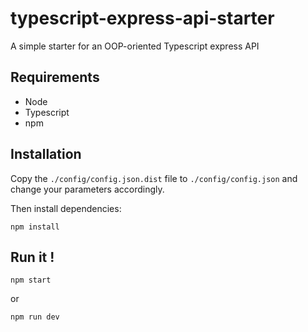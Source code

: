 # typescript-express-api-starter

A simple starter for an OOP-oriented Typescript express API

## Requirements
- Node
- Typescript
- npm

## Installation
Copy the ```./config/config.json.dist``` file to ```./config/config.json``` and change your parameters accordingly.

Then install dependencies:

```npm install```

## Run it !
```npm start```

or

 ```npm run dev``` 
